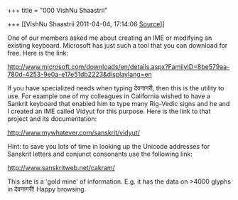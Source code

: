 +++
title = "000 VishNu Shaastrii"

+++
[[VishNu Shaastrii	2011-04-04, 17:14:06 [Source](https://groups.google.com/g/samskrita/c/hFJOWLhVyuI)]]



One of our members asked me about creating an IME or modifying an existing keyboard. Microsoft has just such a tool that you can download for free. Here is the link:

<http://www.microsoft.com/downloads/en/details.aspx?FamilyID=8be579aa-780d-4253-9e0a-e17e51db2223&displaylang=en>



If you have specialized needs when typing देवनागरी, then this is the utility to use. For example one of my colleagues in California wished to have a Sankrit keyboard that enabled him to type many Rig-Vedic signs and he and I created an IME called Vidyut for this purpose. Here is the link to that project and its documentation:

<http://www.mywhatever.com/sanskrit/vidyut/>



Hint: to save you lots of time in looking up the Unicode addresses for Sanskrit letters and conjunct consonants use the following link:



<http://www.sanskritweb.net/cakram/>



This site is a 'gold mine' of information. E.g. it has the data on \>4000 glyphs in देवनागरी! Happy browsing.



